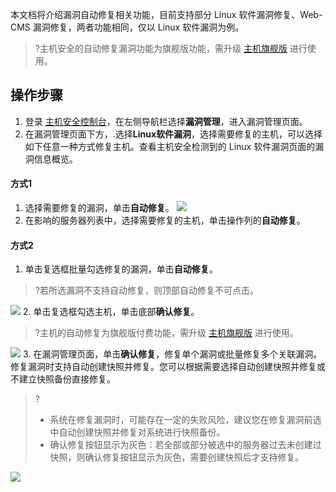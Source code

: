 本文档将介绍漏洞自动修复相关功能，目前支持部分 Linux 软件漏洞修复、Web-CMS 漏洞修复，两者功能相同，仅以 Linux 软件漏洞为例。
>?主机安全的自动修复漏洞功能为旗舰版功能，需升级 [主机旗舰版](https://console.cloud.tencent.com/cwp/app-vul) 进行使用。
 

## 操作步骤
1. 登录 [主机安全控制台](https://console.cloud.tencent.com/cwp/app-vul)，在左侧导航栏选择**漏洞管理**，进入漏洞管理页面。
2. 在漏洞管理页面下方，.选择**Linux软件漏洞**，选择需要修复的主机，可以选择如下任意一种方式修复主机。查看主机安全检测到的 Linux 软件漏洞页面的漏洞信息概览。

#### 方式1 
1. 选择需要修复的漏洞，单击**自动修复**。
	![](https://qcloudimg.tencent-cloud.cn/raw/b73138a50f1b584cbed19057a37ed2d8.png)
2. 在影响的服务器列表中，选择需要修复的主机，单击操作列的**自动修复**。


#### 方式2
1. 单击复选框批量勾选修复的漏洞，单击**自动修复**。
>?若所选漏洞不支持自动修复，则顶部自动修复不可点击。
>
![](https://qcloudimg.tencent-cloud.cn/raw/561103cdbe792e2e5240a1ddec25e1c7.png)
2. 单击复选框勾选主机，单击底部**确认修复**。
>?主机的自动修复为旗舰版付费功能，需升级 [主机旗舰版](https://console.cloud.tencent.com/cwp/app-vul) 进行使用。
>
![](https://qcloudimg.tencent-cloud.cn/raw/9b87ec489f63752579f7c348fd06b547.png)
3. 在漏洞管理页面，单击**确认修复**，修复单个漏洞或批量修复多个关联漏洞。修复漏洞时支持自动创建快照并修复。您可以根据需要选择自动创建快照并修复或不建立快照备份直接修复。
>?
>- 系统在修复漏洞时，可能存在一定的失败风险，建议您在修复漏洞前选中自动创建快照并修复对系统进行快照备份。
>- 确认修复按钮显示为灰色：若全部或部分被选中的服务器过去未创建过快照，则确认修复按钮显示为灰色，需要创建快照后才支持修复。
>
![](https://qcloudimg.tencent-cloud.cn/raw/83a5eb059d61dd83b7462b41af0880ef.png)
